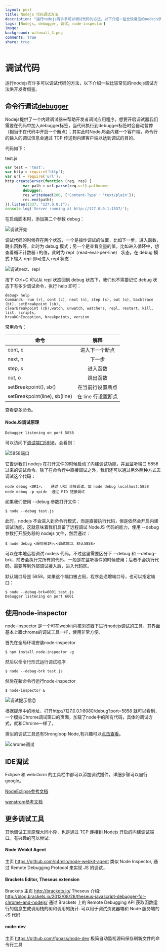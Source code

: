 ```yaml
---
layout: post
title: Nodejs 代码调试方法
description: "运行nodejs有许多可以调试代码的方法，以下介绍一些比较常见的nodejs调试方法供开发者借鉴。"
tags: [Nodejs, debugger, 调试, node-inspector]
image:
background: witewall_3.png
comments: true
share: true
---
```

# 调试代码

运行nodejs有许多可以调试代码的方法，以下介绍一些比较常见的nodejs调试方法供开发者借鉴。<!--more-->	

## 命令行调试[debugger](http://nodejs.org/api/debugger.html)

Nodejs提供了一个内建调试器来帮助开发者调试应用程序。想要开启调试器我们需要在代码中加入debugger标签，当代码执行到debugger标签时会自动暂停（相当于在代码中开启一个断点）；其实此时NodeJS会内建一个客户端，命令行的输入的调试信息会通过 TCP 传送到内建客户端以达到调试的目的。

代码如下： 

test.js
````js
var test = 'test';
var http = require('http');
var url = require('url');
http.createServer(function (req, res) {
        var path = url.parse(req.url).pathname;
        debugger;
        res.writeHead(200, {'Content-Type': 'text/plain'});
        res.end(path);
}).listen(1337, "127.0.0.1");
console.log('Server running at http://127.0.0.1:1337/');
````

在启动脚本时，添加第二个参数 debug：

![调试开始][1]

调试代码的时候存在两个状态，一个是操作调试的位置，比如下一步，进入函数，跳出函数等，此时为 debug 模式；另一个是查看变量的值，比如进入循环中，想查看循环计数器 i 的值，此时为 repl（read-eval-per-line） 状态，在 debug 模式下输入 repl 即可进入 repl 状态：

![调试next、repl][2]

按下 Ctrl+C 可以从 repl 状态回到 debug 状态下，我们也不需要记忆 debug 状态下有多少调试命令，执行 help 即可：

````
debug> help
Commands: run (r), cont (c), next (n), step (s), out (o), backtrace (bt), setBreakpoint (sb),
clearBreakpoint (cb),watch, unwatch, watchers, repl, restart, kill, list, scripts, 
breakOnException, breakpoints, version
````

常用命令：

|命令|解释|
| --- |:--:|
|cont, c|进入下一个断点|
|next, n|下一步|
|step, s|进入函数|
|out, o|跳出函数|
|setBreakpoint(), sb()|在当前行设置断点|
|setBreakpoint(line), sb(line)|在 line 行设置断点|

查看[更多命令](https://nodejs.org/api/debugger.html#debugger_commands_reference)。

#### NodeJS调试原理

````
Debugger listening on port 5858
````
可以访问下[调试端口5858](http://localhost:5858)，会看到：

![5858端口][3]

它告诉我们 nodejs 在打开文件的时候启动了内建调试功能，并且监听端口 5858 过来的调试命令。除了在命令行中直接调试之外，我们还可以通过另外两种方式去调试这个代码：
````
node debug <URI>，   通过 URI 连接调试，如 node debug localhost:5858
node debug -p <pid>  通过 PID 链接调试
````
如果我们使用 --debug 参数打开文件：
````
$ node --debug test.js
````
此时，nodejs 不会进入到命令行模式，而是直接执行代码，但是依然会开启内建调试功能，这就意味着我们具备了远程调试 NodeJS 代码的能力，使用 --debug 参数打开服务器的 nodejs 文件，然后通过：
````
$ node debug <服务器IP>:<调试端口，默认5858>
````
可以在本地远程调试 nodejs 代码。不过这里需要区分下 --debug 和 --debug-brk，前者会执行完所有的代码，一般是在监听事件的时候使用；后者不会执行代码，需要等到外部调试接入后，进入代码区。

默认端口号是 5858，如果这个端口被占用，程序会递增端口号，也可以指定端口：

````
$ node --debug-brk=6001 test.js
Debugger listening on port 6001
````

## 使用node-inspector

node-inspector 是一个可在webkit内核浏览器下进行nodejs调试的工具，其界面基本上跟chrome的调试工具一样，使用非常方便。

首先在全局环境安装node-inspector

````
$ npm install node-inspector -g
````

然后以命令行形式运行调试程序

````
$ node --debug-brk test.js
````

然后在新命令行运行node-inspector
````
$ node-inspector &  
````
![调试提示信息][4]

根据提示中的地址，打开http://127.0.0.1:8080/debug?port=5858 
就可以看到，一个模拟Chrome调试窗口的页面，加载了node中的所有代码，具体的调试方式，就和Chrome一样了。

类似的调试工具还有Strongloop Node,有兴趣可以[点击查看](http://strongloop.com/products/all-downloads)。

![chrome调试][5]

## IDE调试

Eclipse 和 webstorm 的工具栏中都可以添加调试插件，详细步骤可以自行google。

[NodeEclipse参考文档](https://github.com/joyent/node/wiki/Using-Eclipse-as-Node-Applications-Debugger)

[wenstrom参考文档](http://www.jetbrains.com/webstorm/webhelp/running-and-debugging-node-js.html)

## 更多调试工具

其他调试工具原理大同小异，也是通过 TCP 连接到 Nodejs 开启的内建调试端口。有兴趣的可以尝试:

#### Node Webkit Agent

主页 https://github.com/c4milo/node-webkit-agent
类似 Node Inspector, 通过 Remote Debugging Protocol 来实现 JS 的调试…

#### Brackets Editor, Theseus extension

Brackets 主页 http://brackets.io/
Theseus 介绍: http://blog.brackets.io/2013/08/28/theseus-javascript-debugger-for-chrome-and-nodejs/
通过 Brackets 上的 Remote Debugging API 获取函数运行的信息生成调用栈的树和调用的统计.
可以用于调试浏览器端和 Node 服务端的 JS 代码.

#### node-dev

主页 https://github.com/fgnass/node-dev
极简自动监视源码保存刷新文件的命令行工具

[1]: http://h0.hucdn.com/open/201701/98dca9551f113d48_494x98.png
[2]: http://h0.hucdn.com/open/201701/db2bf557fef5d9d0_463x133.png
[3]: http://h0.hucdn.com/open/201701/82a3b98b4f9f34e7_504x96.png
[4]: http://h0.hucdn.com/open/201701/86a2561f81b48c5e_505x72.png
[5]: http://h0.hucdn.com/open/201701/472fa29b324ed420_1920x467.png
